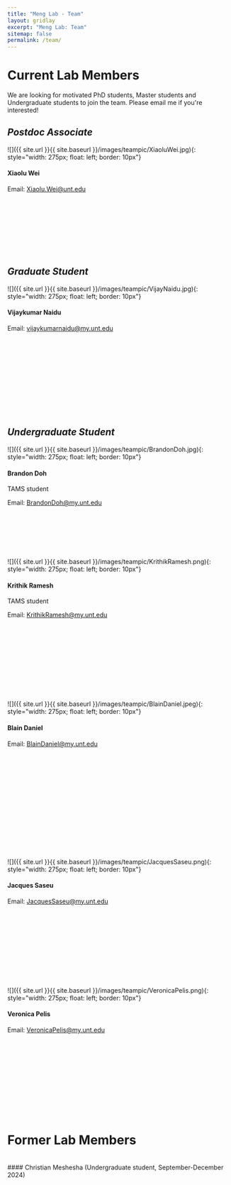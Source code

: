 ```yaml
---
title: "Meng Lab - Team"
layout: gridlay
excerpt: "Meng Lab: Team"
sitemap: false
permalink: /team/
---
```


# Current Lab Members

We are looking for motivated PhD students, Master students and Undergraduate students to join the team. Please email me if you're interested! <br>

## *Postdoc Associate*
![]({{ site.url }}{{ site.baseurl }}/images/teampic/XiaoluWei.jpg){: style="width: 275px; float: left; border: 10px"} <br>

#### Xiaolu Wei

Email: Xiaolu.Wei@unt.edu
<br>
<br>
<br>
<br>
<br>
<br>
<br>
<br>
<br>
## *Graduate Student*
![]({{ site.url }}{{ site.baseurl }}/images/teampic/VijayNaidu.jpg){: style="width: 275px; float: left; border: 10px"} <br>

#### Vijaykumar Naidu

Email: vijaykumarnaidu@my.unt.edu

<br>
<br>
<br>
<br>
<br>
<br>
<br>
<br>
<br>
<br>

## *Undergraduate Student*
![]({{ site.url }}{{ site.baseurl }}/images/teampic/BrandonDoh.jpg){: style="width: 275px; float: left; border: 10px"} <br>

#### Brandon Doh 
TAMS student

Email: BrandonDoh@my.unt.edu

<br>
<br>
<br>
<br>
<br>
<br>
![]({{ site.url }}{{ site.baseurl }}/images/teampic/KrithikRamesh.png){: style="width: 275px; float: left; border: 10px"} <br>

#### Krithik Ramesh 
TAMS student

Email: KrithikRamesh@my.unt.edu

<br>
<br>
<br>
<br>
<br>
<br>
<br>
<br>
<br>
<br>
![]({{ site.url }}{{ site.baseurl }}/images/teampic/BlainDaniel.jpeg){: style="width: 275px; float: left; border: 10px"} <br>

#### Blain Daniel

Email: BlainDaniel@my.unt.edu

<br>
<br>
<br>
<br>
<br>
<br>
<br>
<br>
<br>
<br>
<br>
<br>
<br>


![]({{ site.url }}{{ site.baseurl }}/images/teampic/JacquesSaseu.png){: style="width: 275px; float: left; border: 10px"} <br>

#### Jacques Saseu

Email: JacquesSaseu@my.unt.edu
<br>
<br>
<br>
<br>
<br>
<br>
<br>
<br>
<br>
<br>
<br>


![]({{ site.url }}{{ site.baseurl }}/images/teampic/VeronicaPelis.png){: style="width: 275px; float: left; border: 10px"} <br>

#### Veronica Pelis

Email: VeronicaPelis@my.unt.edu

<br>
<br>
<br>
<br>
<br>
<br>
<br>
<br>
<br>
<br>

# Former Lab Members
<br>
#### Christian Meshesha (Undergraduate student, September-December 2024)
<br>
<br>
<br>
<br>
<br>
<br>
<br>

